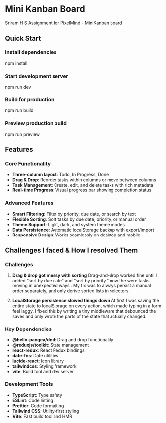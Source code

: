 # Mini Kanban Board
Sriram H S
Assignment for PixelMind - MiniKanban board

## Quick Start

### Install dependencies
npm install
### Start development server
npm run dev
### Build for production
npm run build
### Preview production build
npm run preview


##  Features
### Core Functionality
- **Three-column layout**: Todo, In Progress, Done
- **Drag & Drop**: Reorder tasks within columns or move between columns
- **Task Management**: Create, edit, and delete tasks with rich metadata
- **Real-time Progress**: Visual progress bar showing completion status
### Advanced Features
- **Smart Filtering**: Filter by priority, due date, or search by text
- **Flexible Sorting**: Sort tasks by due date, priority, or manual order
- **Theme Support**: Light, dark, and system theme modes
- **Data Persistence**: Automatic localStorage backup with export/import
- **Responsive Design**: Works seamlessly on desktop and mobile

## Challenges I faced & How I resolved Them

### Challenges
 1. **Drag & drop got messy with sorting**
Drag-and-drop worked fine until I added “sort by due date” and “sort by priority.” now the were tasks moving in unexpected ways . My fix was to always persist a manual order separately, and only derive sorted lists in selectors.

2. **LocalStorage persistence slowed things down**
At first I was saving the entire state to localStorage on every action, which made typing in a form feel laggy. I fixed this by writing a tiny middleware that debounced the saves and only wrote the parts of the state that actually changed.





### Key Dependencies
- **@hello-pangea/dnd**: Drag and drop functionality
- **@reduxjs/toolkit**: State management
- **react-redux**: React Redux bindings
- **date-fns**: Date utilities
- **lucide-react**: Icon library
- **tailwindcss**: Styling framework
- **vite**: Build tool and dev server
### Development Tools
- **TypeScript**: Type safety
- **ESLint**: Code linting
- **Prettier**: Code formatting
- **Tailwind CSS**: Utility-first styling
- **Vite**: Fast build tool and HMR

